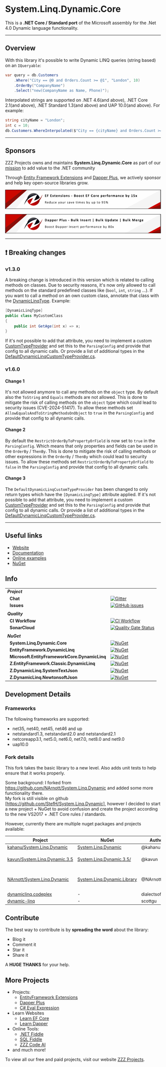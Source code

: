 # System.Linq.Dynamic.Core
This is a **.NET Core / Standard port** of the Microsoft assembly for the .Net 4.0 Dynamic language functionality.

---

## Overview
With this library it's possible to write Dynamic LINQ queries (string based) on an `IQueryable`:
``` c#
var query = db.Customers
    .Where("City == @0 and Orders.Count >= @1", "London", 10)
    .OrderBy("CompanyName")
    .Select("new(CompanyName as Name, Phone)");
```

Interpolated strings are supported on .NET 4.6(and above), .NET Core 2.1(and above), .NET Standard 1.3(and above) and UAP 10.0(and above).
For example:
``` csharp
string cityName = "London";
int c = 10;
db.Customers.WhereInterpolated($"City == {cityName} and Orders.Count >= {c}");
```

---

## Sponsors

ZZZ Projects owns and maintains **System.Linq.Dynamic.Core** as part of our [mission](https://zzzprojects.com/mission) to add value to the .NET community

Through [Entity Framework Extensions](https://entityframework-extensions.net/?utm_source=zzzprojects&utm_medium=systemlinqdynamiccore) and [Dapper Plus](https://dapper-plus.net/?utm_source=zzzprojects&utm_medium=systemlinqdynamiccore), we actively sponsor and help key open-source libraries grow.

[![Entity Framework Extensions](https://raw.githubusercontent.com/zzzprojects/System.Linq.Dynamic.Core/master/entity-framework-extensions-sponsor.png)](https://entityframework-extensions.net/bulk-insert?utm_source=zzzprojects&utm_medium=systemlinqdynamiccore)

[![Dapper Plus](https://raw.githubusercontent.com/zzzprojects/System.Linq.Dynamic.Core/master/dapper-plus-sponsor.png)](https://dapper-plus.net/bulk-insert?utm_source=zzzprojects&utm_medium=systemlinqdynamiccore)

---

## :exclamation: Breaking changes

### v1.3.0
A breaking change is introduced in this version which is related to calling methods on classes.
Due to security reasons, it's now only allowed to call methods on the standard predefined classes like (`bool`, `int`, `string` ...).
If you want to call a method on an own custom class, annotate that class with the [DynamicLinqType](https://dynamic-linq.net/advanced-extending#dynamiclinqtype-attribute).
Example:
``` c#
[DynamicLinqType]
public class MyCustomClass
{
    public int GetAge(int x) => x;
}
```
If it's not possible to add that attribute, you need to implement a custom [CustomTypeProvider](https://dynamic-linq.net/advanced-configuration#customtypeprovider) and set this to the `ParsingConfig` and provide that config to all dynamic calls.
Or provide a list of additional types in the [DefaultDynamicLinqCustomTypeProvider.cs](https://github.com/zzzprojects/System.Linq.Dynamic.Core/blob/master/src/System.Linq.Dynamic.Core/CustomTypeProviders/DefaultDynamicLinqCustomTypeProvider.cs).

### v1.6.0
#### Change 1
It's not allowed anymore to call any methods on the `object` type. By default also the `ToString` and `Equals` methods are not allowed.
This is done to mitigate the risk of calling methods on the `object` type which could lead to security issues (CVE-2024-51417).
To allow these methods set `AllowEqualsAndToStringMethodsOnObject` to `true` in the `ParsingConfig` and provide that config to all dynamic calls.

#### Change 2
By default the `RestrictOrderByToPropertyOrField` is now set to `true` in the `ParsingConfig`. 
Which means that only properties and fields can be used in the `OrderBy` / `ThenBy`.
This is done to mitigate the risk of calling methods or other expressions in the `OrderBy` / `ThenBy` which could lead to security issues.
To allow these methods set `RestrictOrderByToPropertyOrField` to `false` in the `ParsingConfig` and provide that config to all dynamic calls.

#### Change 3
The `DefaultDynamicLinqCustomTypeProvider` has been changed to only return types which have the `[DynamicLinqType]` attribute applied.
If it's not possible to add that attribute, you need to implement a custom [CustomTypeProvider](https://dynamic-linq.net/advanced-configuration#customtypeprovider) and set this to the `ParsingConfig` and provide that config to all dynamic calls.
Or provide a list of additional types in the [DefaultDynamicLinqCustomTypeProvider.cs](https://github.com/zzzprojects/System.Linq.Dynamic.Core/blob/master/src/System.Linq.Dynamic.Core/CustomTypeProviders/DefaultDynamicLinqCustomTypeProvider.cs).

---

## Useful links
- [Website](https://dynamic-linq.net)
- [Documentation](https://dynamic-linq.net/overview)
- [Online examples](https://dynamic-linq.net/online-examples)
- [NuGet](https://www.nuget.org/packages/System.Linq.Dynamic.Core)

## Info
| | |
| --- | --- |
| ***Project*** | &nbsp; |
| &nbsp;&nbsp;**Chat** | [![Gitter](https://img.shields.io/gitter/room/system-linq-dynamic-core/Lobby.svg)](https://gitter.im/system-linq-dynamic-core/Lobby) |
| &nbsp;&nbsp;**Issues** | [![GitHub issues](https://img.shields.io/github/issues/StefH/System.Linq.Dynamic.Core.svg)](https://github.com/StefH/System.Linq.Dynamic.Core/issues) |
| | |
| ***Quality*** | &nbsp; |
| &nbsp;&nbsp;**CI Workflow** | [![CI Workflow](https://github.com/zzzprojects/System.Linq.Dynamic.Core/actions/workflows/ci.yml/badge.svg)](https://github.com/zzzprojects/System.Linq.Dynamic.Core/actions/workflows/ci.yml) |
| &nbsp;&nbsp;**SonarCloud** | [![Quality Gate Status](https://sonarcloud.io/api/project_badges/measure?project=zzzprojects_System.Linq.Dynamic.Core&metric=alert_status)](https://sonarcloud.io/summary/new_code?id=zzzprojects_System.Linq.Dynamic.Core) |
| |
| ***NuGet*** | &nbsp; |
| &nbsp;&nbsp;**System.Linq.Dynamic.Core** | [![NuGet](https://img.shields.io/nuget/v/System.Linq.Dynamic.Core)](https://www.nuget.org/packages/System.Linq.Dynamic.Core) |
| &nbsp;&nbsp;**EntityFramework.DynamicLinq** | [![NuGet](https://img.shields.io/nuget/v/EntityFramework.DynamicLinq)](https://www.nuget.org/packages/EntityFramework.DynamicLinq) |
| &nbsp;&nbsp;**Microsoft.EntityFrameworkCore.DynamicLinq** | [![NuGet](https://img.shields.io/nuget/v/Microsoft.EntityFrameworkCore.DynamicLinq)](https://www.nuget.org/packages/Microsoft.EntityFrameworkCore.DynamicLinq) |
| &nbsp;&nbsp;**Z.EntityFramework.Classic.DynamicLinq** | [![NuGet](https://img.shields.io/nuget/v/Z.EntityFramework.Classic.DynamicLinq)](https://www.nuget.org/packages/Z.EntityFramework.Classic.DynamicLinq) |
| &nbsp;&nbsp;**Z.DynamicLinq.SystemTextJson** | [![NuGet](https://img.shields.io/nuget/v/Z.DynamicLinq.SystemTextJson)](https://www.nuget.org/packages/Z.DynamicLinq.SystemTextJson) |
| &nbsp;&nbsp;**Z.DynamicLinq.NewtonsoftJson** | [![NuGet](https://img.shields.io/nuget/v/Z.DynamicLinq.NewtonsoftJson)](https://www.nuget.org/packages/Z.DynamicLinq.NewtonsoftJson) |

## Development Details

### Frameworks
The following frameworks are supported:
- net35, net40, net45, net46 and up
- netstandard1.3, netstandard2.0 and netstandard2.1
- netcoreapp3.1, net5.0, net6.0, net7.0, net8.0 and net9.0
- uap10.0

### Fork details
This fork takes the basic library to a new level. Also adds unit tests to help ensure that it works properly.

Some background:
I forked from https://github.com/NArnott/System.Linq.Dynamic and added some more functionality there.<br>My fork is still visible on github [https://github.com/StefH/System.Linq.Dynamic], however I decided to start a new project + NuGet to avoid confusion and create the project according to the new VS2017 + .NET Core rules / standards.

However, currently there are multiple nuget packages and projects available:

| Project | NuGet | Author | Comment |
| ------- | ----- | ------ | ------- |
| [kahanu/System.Linq.Dynamic][2a] | [System.Linq.Dynamic][2b] | @kahanu | - |
| [kavun/System.Linq.Dynamic.3.5][3a] | [System.Linq.Dynamic.3.5/][3b] | @kavun | only 3.5 and VB.NET |
| [NArnott/System.Linq.Dynamic][4a] | [System.Linq.Dynamic.Library][4b]  | @NArnott | removed from github + nuget ? |
| [dynamiclinq.codeplex][5a] | - | dialectsoftware | - |
| [dynamic-linq][6a] | - | scottgu | - |

[2a]: https://github.com/kahanu/System.Linq.Dynamic
[2b]: https://www.nuget.org/packages/System.Linq.Dynamic
[3a]: https://github.com/kavun/System.Linq.Dynamic.3.5
[3b]: https://www.nuget.org/packages/System.Linq.Dynamic.3.5/
[4a]: https://github.com/NArnott/System.Linq.Dynamic
[4b]: https://www.nuget.org/packages/System.Linq.Dynamic.Library
[5a]: https://dynamiclinq.codeplex.com/
[6a]: http://weblogs.asp.net/scottgu/dynamic-linq-part-1-using-the-linq-dynamic-query-library

[doc-api]: http://zzzprojects.github.io/System.Linq.Dynamic.Core
[doc-wiki]: https://github.com/zzzprojects/System.Linq.Dynamic.Core/wiki/Dynamic-Expressions

## Contribute

The best way to contribute is by **spreading the word** about the library:

 - Blog it
 - Comment it
 - Star it
 - Share it
 
A **HUGE THANKS** for your help.

## More Projects

- Projects:
   - [EntityFramework Extensions](https://entityframework-extensions.net/)
   - [Dapper Plus](https://dapper-plus.net/)
   - [C# Eval Expression](https://eval-expression.net/)
- Learn Websites
   - [Learn EF Core](https://www.learnentityframeworkcore.com/)
   - [Learn Dapper](https://www.learndapper.com/)
- Online Tools:
   - [.NET Fiddle](https://dotnetfiddle.net/)
   - [SQL Fiddle](https://sqlfiddle.com/)
   - [ZZZ Code AI](https://zzzcode.ai/)
- and much more!

To view all our free and paid projects, visit our website [ZZZ Projects](https://zzzprojects.com/).
